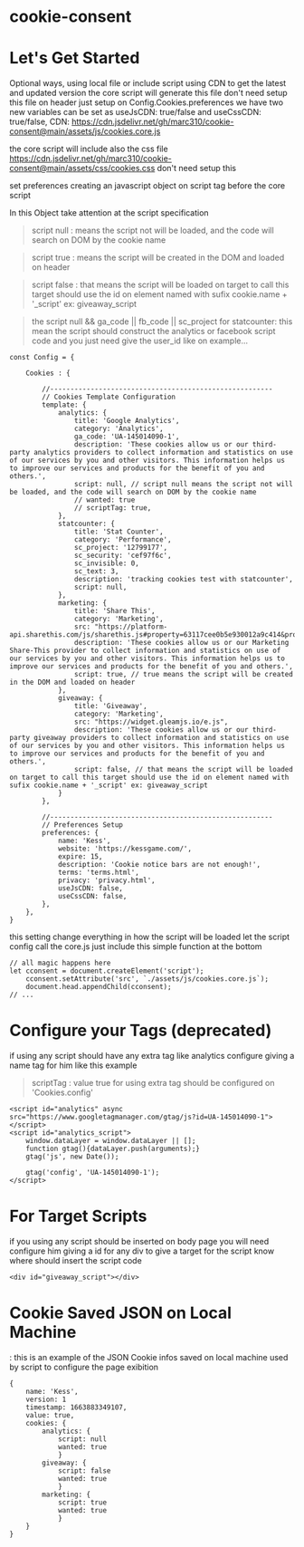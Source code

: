 # cookie-consent
 

# Let's Get Started

Optional ways, using local file or include script using CDN to get the latest and updated version the core script will generate this file don't need setup this file on header
just setup on Config.Cookies.preferences we have two new variables can be set as useJsCDN: true/false and useCssCDN: true/false,
CDN: https://cdn.jsdelivr.net/gh/marc310/cookie-consent@main/assets/js/cookies.core.js

the core script will include also the css file https://cdn.jsdelivr.net/gh/marc310/cookie-consent@main/assets/css/cookies.css don't need setup this

set preferences creating an javascript object on script tag before the core script

In this Object take attention at the script specification

> script null : means the script not will be loaded, and the code will search on DOM by the cookie name
    
> script true : means the script will be created in the DOM and loaded on header
    
> script false : that means the script will be loaded on target to call this target should use the id on element named with sufix cookie.name + '_script' ex: giveaway_script

> the script null && ga_code || fb_code || sc_project for statcounter: this mean the script should construct the analytics or facebook script code and you just need give the user_id like on example...

> 
    const Config = {

        Cookies : {
            
            //-------------------------------------------------------
            // Cookies Template Configuration
            template: {
                analytics: {
                    title: 'Google Analytics',
                    category: 'Analytics',
                    ga_code: 'UA-145014090-1',
                    description: 'These cookies allow us or our third-party analytics providers to collect information and statistics on use of our services by you and other visitors. This information helps us to improve our services and products for the benefit of you and others.',
                    script: null, // script null means the script not will be loaded, and the code will search on DOM by the cookie name
                    // wanted: true
                    // scriptTag: true,
                },
                statcounter: {
                    title: 'Stat Counter',
                    category: 'Performance',
                    sc_project: '12799177',
                    sc_security: 'cef97f6c',
                    sc_invisible: 0,
                    sc_text: 3,
                    description: 'tracking cookies test with statcounter',
                    script: null,
                },
                marketing: {
                    title: 'Share This',
                    category: 'Marketing',
                    src: "https://platform-api.sharethis.com/js/sharethis.js#property=63117cee0b5e930012a9c414&product=sop",
                    description: 'These cookies allow us or our Marketing Share-This provider to collect information and statistics on use of our services by you and other visitors. This information helps us to improve our services and products for the benefit of you and others.',
                    script: true, // true means the script will be created in the DOM and loaded on header
                },
                giveaway: {
                    title: 'Giveaway',
                    category: 'Marketing',
                    src: "https://widget.gleamjs.io/e.js",
                    description: 'These cookies allow us or our third-party giveaway providers to collect information and statistics on use of our services by you and other visitors. This information helps us to improve our services and products for the benefit of you and others.',
                    script: false, // that means the script will be loaded on target to call this target should use the id on element named with sufix cookie.name + '_script' ex: giveaway_script
                }
            },
            
            //-------------------------------------------------------
            // Preferences Setup
            preferences: {
                name: 'Kess',
                website: 'https://kessgame.com/',
                expire: 15,
                description: 'Cookie notice bars are not enough!',
                terms: 'terms.html',
                privacy: 'privacy.html',
                useJsCDN: false,
                useCssCDN: false,
            },
        },
    }

this setting change everything in how the script will be loaded
let the script config call the core.js just include this simple function at the bottom

>
    // all magic happens here
    let cconsent = document.createElement('script');
        cconsent.setAttribute('src', `./assets/js/cookies.core.js`);
        document.head.appendChild(cconsent);
    // ...


# Configure your Tags (deprecated)
if using any script should have any extra tag like analytics configure giving a name tag for him like this example
> scriptTag : value true for using extra tag should be configured on 'Cookies.config'

> <!-- Global site tag (gtag.js) - Google Analytics -->
    <script id="analytics" async src="https://www.googletagmanager.com/gtag/js?id=UA-145014090-1"></script>
    <script id="analytics_script">
        window.dataLayer = window.dataLayer || [];
        function gtag(){dataLayer.push(arguments);}
        gtag('js', new Date());

        gtag('config', 'UA-145014090-1');
    </script>

# For Target Scripts
if you using any script should be inserted on body page you will need configure him giving a id for any div to give a target for the script know where should insert the script code
> 
    <div id="giveaway_script"></div>

# Cookie Saved JSON on Local Machine 
: this is an example of the JSON Cookie infos saved on local machine used by script to configure the page exibition

> 
    {
        name: 'Kess', 
        version: 1
        timestamp: 1663883349107, 
        value: true, 
        cookies: {
            analytics: {
                script: null
                wanted: true
                }
            giveaway: {
                script: false
                wanted: true
                }
            marketing: {
                script: true
                wanted: true
                }
        }
    }
    